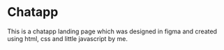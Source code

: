 # Chatapp
This is a chatapp landing page which was designed in figma and created using html, css and little javascript by me. 
